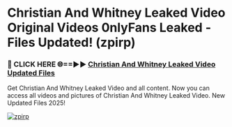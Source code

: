 # Christian And Whitney Leaked Video Original Videos 0nlyFans Leaked - Files Updated! (zpirp)

<h3>🔴 CLICK HERE 🌐==►► <a href="https://tinyurl.com/4seja8ks" rel="nofollow">Christian And Whitney Leaked Video Updated Files</a></h3>

Get Christian And Whitney Leaked Video and all content. Now you can access all videos and pictures of Christian And Whitney Leaked Video. New Updated Files 2025!

[![zpirp](https://i.imgur.com/EWjZXRe.gif)](https://tinyurl.com/4seja8ks)
